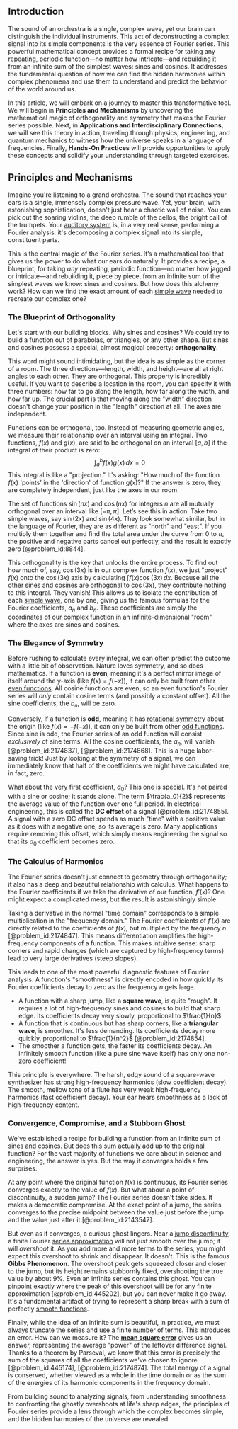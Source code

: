 ## Introduction
The sound of an orchestra is a single, complex wave, yet our brain can distinguish the individual instruments. This act of deconstructing a complex signal into its simple components is the very essence of Fourier series. This powerful mathematical concept provides a formal recipe for taking any repeating, [periodic function](@article_id:197455)—no matter how intricate—and rebuilding it from an infinite sum of the simplest waves: sines and cosines. It addresses the fundamental question of how we can find the hidden harmonies within complex phenomena and use them to understand and predict the behavior of the world around us.

In this article, we will embark on a journey to master this transformative tool. We will begin in **Principles and Mechanisms** by uncovering the mathematical magic of orthogonality and symmetry that makes the Fourier series possible. Next, in **Applications and Interdisciplinary Connections**, we will see this theory in action, traveling through physics, engineering, and quantum mechanics to witness how the universe speaks in a language of frequencies. Finally, **Hands-On Practices** will provide opportunities to apply these concepts and solidify your understanding through targeted exercises.

## Principles and Mechanisms

Imagine you're listening to a grand orchestra. The sound that reaches your ears is a single, immensely complex pressure wave. Yet, your brain, with astonishing sophistication, doesn't just hear a chaotic wall of noise. You can pick out the soaring violins, the deep rumble of the cellos, the bright call of the trumpets. Your [auditory system](@article_id:194145) is, in a very real sense, performing a Fourier analysis: it's decomposing a complex signal into its simple, constituent parts.

This is the central magic of the Fourier series. It’s a mathematical tool that gives us the power to do what our ears do naturally. It provides a recipe, a blueprint, for taking *any* repeating, periodic function—no matter how jagged or intricate—and rebuilding it, piece by piece, from an infinite sum of the simplest waves we know: sines and cosines. But how does this alchemy work? How can we find the exact amount of each [simple wave](@article_id:183555) needed to recreate our complex one?

### The Blueprint of Orthogonality

Let's start with our building blocks. Why sines and cosines? We could try to build a function out of parabolas, or triangles, or any other shape. But sines and cosines possess a special, almost magical property: **orthogonality**.

This word might sound intimidating, but the idea is as simple as the corner of a room. The three directions—length, width, and height—are all at right angles to each other. They are orthogonal. This property is incredibly useful. If you want to describe a location in the room, you can specify it with three numbers: how far to go along the length, how far along the width, and how far up. The crucial part is that moving along the "width" direction doesn't change your position in the "length" direction at all. The axes are independent.

Functions can be orthogonal, too. Instead of measuring geometric angles, we measure their relationship over an interval using an integral. Two functions, $f(x)$ and $g(x)$, are said to be orthogonal on an interval $[a, b]$ if the integral of their product is zero:
$$
\int_a^b f(x)g(x) \, dx = 0
$$
This integral is like a "projection." It's asking: "How much of the function $f(x)$ 'points' in the 'direction' of function $g(x)$?" If the answer is zero, they are completely independent, just like the axes in our room.

The set of functions $\sin(nx)$ and $\cos(nx)$ for integers $n$ are all mutually orthogonal over an interval like $[-\pi, \pi]$. Let’s see this in action. Take two simple waves, say $\sin(2x)$ and $\sin(4x)$. They look somewhat similar, but in the language of Fourier, they are as different as "north" and "east". If you multiply them together and find the total area under the curve from $0$ to $\pi$, the positive and negative parts cancel out perfectly, and the result is exactly zero [@problem_id:8844].

This orthogonality is the key that unlocks the entire process. To find out how much of, say, $\cos(3x)$ is in our complex function $f(x)$, we just "project" $f(x)$ onto the $\cos(3x)$ axis by calculating $\int f(x) \cos(3x) \, dx$. Because all the other sines and cosines are orthogonal to $\cos(3x)$, they contribute nothing to this integral. They vanish! This allows us to isolate the contribution of each [simple wave](@article_id:183555), one by one, giving us the famous formulas for the Fourier coefficients, $a_n$ and $b_n$. These coefficients are simply the coordinates of our complex function in an infinite-dimensional "room" where the axes are sines and cosines.

### The Elegance of Symmetry

Before rushing to calculate every integral, we can often predict the outcome with a little bit of observation. Nature loves symmetry, and so does mathematics. If a function is **even**, meaning it's a perfect mirror image of itself around the y-axis (like $f(x) = f(-x)$), it can only be built from other [even functions](@article_id:163111). All cosine functions are even, so an even function's Fourier series will *only* contain cosine terms (and possibly a constant offset). All the sine coefficients, the $b_n$, will be zero.

Conversely, if a function is **odd**, meaning it has [rotational symmetry](@article_id:136583) about the origin (like $f(x) = -f(-x)$), it can only be built from other [odd functions](@article_id:172765). Since sine is odd, the Fourier series of an odd function will consist *exclusively* of sine terms. All the cosine coefficients, the $a_n$, will vanish [@problem_id:2174837], [@problem_id:2174868]. This is a huge labor-saving trick! Just by looking at the symmetry of a signal, we can immediately know that half of the coefficients we might have calculated are, in fact, zero.

What about the very first coefficient, $a_0$? This one is special. It's not paired with a sine or cosine; it stands alone. The term $\frac{a_0}{2}$ represents the average value of the function over one full period. In electrical engineering, this is called the **DC offset** of a signal [@problem_id:2174855]. A signal with a zero DC offset spends as much "time" with a positive value as it does with a negative one, so its average is zero. Many applications require removing this offset, which simply means engineering the signal so that its $a_0$ coefficient becomes zero.

### The Calculus of Harmonics

The Fourier series doesn't just connect to geometry through orthogonality; it also has a deep and beautiful relationship with calculus. What happens to the Fourier coefficients if we take the derivative of our function, $f'(x)$? One might expect a complicated mess, but the result is astonishingly simple.

Taking a derivative in the normal "time domain" corresponds to a simple multiplication in the "frequency domain." The Fourier coefficients of $f'(x)$ are directly related to the coefficients of $f(x)$, but multiplied by the frequency $n$ [@problem_id:2174847]. This means differentiation amplifies the high-frequency components of a function. This makes intuitive sense: sharp corners and rapid changes (which are captured by high-frequency terms) lead to very large derivatives (steep slopes).

This leads to one of the most powerful diagnostic features of Fourier analysis. A function's "smoothness" is directly encoded in how quickly its Fourier coefficients decay to zero as the frequency $n$ gets large.
- A function with a sharp jump, like a **square wave**, is quite "rough". It requires a lot of high-frequency sines and cosines to build that sharp edge. Its coefficients decay very slowly, proportional to $\frac{1}{n}$.
- A function that is continuous but has sharp corners, like a **triangular wave**, is smoother. It's less demanding. Its coefficients decay more quickly, proportional to $\frac{1}{n^2}$ [@problem_id:2174854].
- The smoother a function gets, the faster its coefficients decay. An infinitely smooth function (like a pure sine wave itself) has only one non-zero coefficient!

This principle is everywhere. The harsh, edgy sound of a square-wave synthesizer has strong high-frequency harmonics (slow coefficient decay). The smooth, mellow tone of a flute has very weak high-frequency harmonics (fast coefficient decay). Your ear hears smoothness as a lack of high-frequency content.

### Convergence, Compromise, and a Stubborn Ghost

We've established a recipe for building a function from an infinite sum of sines and cosines. But does this sum actually add up to the original function? For the vast majority of functions we care about in science and engineering, the answer is yes. But the way it converges holds a few surprises.

At any point where the original function $f(x)$ is continuous, its Fourier series converges exactly to the value of $f(x)$. But what about a point of discontinuity, a sudden jump? The Fourier series doesn't take sides. It makes a democratic compromise. At the exact point of a jump, the series converges to the precise midpoint between the value just before the jump and the value just after it [@problem_id:2143547].

But even as it converges, a curious ghost lingers. Near a [jump discontinuity](@article_id:139392), a finite Fourier [series approximation](@article_id:160300) will not just smooth over the jump; it will *overshoot* it. As you add more and more terms to the series, you might expect this overshoot to shrink and disappear. It doesn't. This is the famous **Gibbs Phenomenon**. The overshoot peak gets squeezed closer and closer to the jump, but its height remains stubbornly fixed, overshooting the true value by about 9%. Even an infinite series contains this ghost. You can pinpoint exactly where the peak of this overshoot will be for any finite approximation [@problem_id:445202], but you can never make it go away. It's a fundamental artifact of trying to represent a sharp break with a sum of perfectly [smooth functions](@article_id:138448).

Finally, while the idea of an infinite sum is beautiful, in practice, we must always truncate the series and use a finite number of terms. This introduces an error. How can we measure it? The **[mean square error](@article_id:168318)** gives us an answer, representing the average "power" of the leftover difference signal. Thanks to a theorem by Parseval, we know that this error is precisely the sum of the squares of all the coefficients we've chosen to ignore [@problem_id:445174], [@problem_id:2174874]. The total energy of a signal is conserved, whether viewed as a whole in the time domain or as the sum of the energies of its harmonic components in the frequency domain.

From building sound to analyzing signals, from understanding smoothness to confronting the ghostly overshoots at life's sharp edges, the principles of Fourier series provide a lens through which the complex becomes simple, and the hidden harmonies of the universe are revealed.